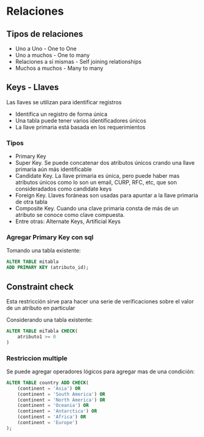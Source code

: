 # Relaciones

## Tipos de relaciones

- Uno a Uno - One to One
- Uno a muchos - One to many
- Relaciones a sí mismas - Self joining relationships
- Muchos a muchos - Many to many

## Keys - Llaves

Las llaves se utilizan para identificar registros

- Identifica un registro de forma única
- Una tabla puede tener varios identificadores únicos
- La llave primaria está basada en los requerimientos

### Tipos

- Primary Key
- Super Key. Se puede concatenar dos atributos únicos crando una llave primaria aún más identificable
- Candidate Key. La llave primaria es única, pero puede haber mas atributos únicos como lo son un email, CURP, RFC, etc, que son consideradados como candidate keys
- Foreign Key. Llaves foráneas son usadas para apuntar a la llave primaria de otra tabla
- Composite Key. Cuando una clave primaria consta de más de un atributo se conoce como clave compuesta.
- Entre otras: Alternate Keys, Artificial Keys

### Agregar Primary Key con sql

Tomando una tabla existente:

```sql
ALTER TABLE mitabla
ADD PRIMARY KEY (atributo_id);
```

## Constraint check

Esta restricción sirve para hacer una serie de verificaciones sobre el valor de un atributo en particular

Considerando una tabla existente:

```sql
ALTER TABLE miTabla CHECK(
    atributo1 >= 0
)
```

### Restriccion multiple

Se puede agregar operadores lógicos para agregar mas de una condición:

```sql
ALTER TABLE country ADD CHECK(
	(continent = 'Asia') OR
	(continent = 'South America') OR
	(continent = 'North America') OR
	(continent = 'Oceania') OR
	(continent = 'Antarctica') OR
	(continent = 'Africa') OR
	(continent = 'Europe')
);
```